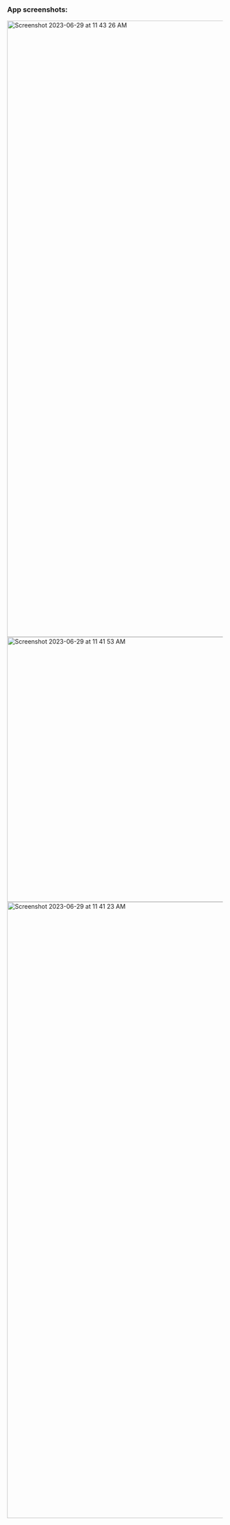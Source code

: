 ### App screenshots:


<img width="1440" alt="Screenshot 2023-06-29 at 11 43 26 AM" src="https://github.com/yudi43/ecomm-react/assets/15618230/cd537d40-b063-4f96-ba25-c75a9c5f5057">
<img width="619" alt="Screenshot 2023-06-29 at 11 41 53 AM" src="https://github.com/yudi43/ecomm-react/assets/15618230/2577f0a1-c34b-42cc-93e2-6eeb276b75f6">
<img width="1440" alt="Screenshot 2023-06-29 at 11 41 23 AM" src="https://github.com/yudi43/ecomm-react/assets/15618230/e0fc5421-24b2-4967-ae25-1af2bf73603e">
